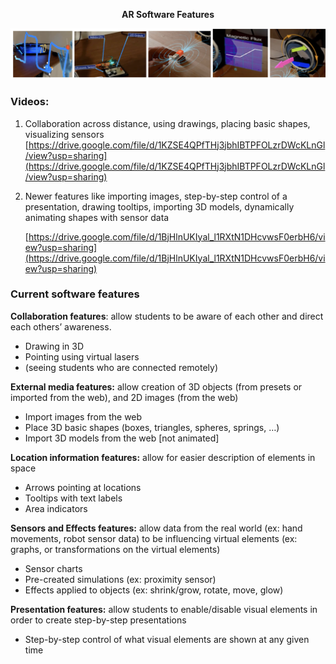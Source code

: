 **<p align="center">AR Software Features</p>**

![AR Software Features](https://github.com/shankar-r19/CYBS-MArkdown-files/blob/ce24da1ffb1c78373978925e4fb581388d155ebb/Screen%20Shot%202022-08-21%20at%203.00.39%20PM.png)

### **Videos:**

1. Collaboration across distance, using drawings, placing basic shapes, visualizing sensors [https://drive.google.com/file/d/1KZSE4QPfTHj3jbhIBTPFOLzrDWcKLnGl/view?usp=sharing](https://drive.google.com/file/d/1KZSE4QPfTHj3jbhIBTPFOLzrDWcKLnGl/view?usp=sharing) 

2. Newer features like importing images, step-by-step control of a presentation, drawing tooltips, importing 3D models, dynamically animating shapes with sensor data
   
    [https://drive.google.com/file/d/1BjHlnUKIyal_l1RXtN1DHcvwsF0erbH6/view?usp=sharing](https://drive.google.com/file/d/1BjHlnUKIyal_l1RXtN1DHcvwsF0erbH6/view?usp=sharing) 

### **Current software features**

 **Collaboration features**: allow students to be aware of each other and direct each others’ awareness.

* Drawing in 3D
* Pointing using virtual lasers
* (seeing students who are connected remotely)

**External media features:** allow creation of 3D objects (from presets or imported from the web), and 2D images (from the web)

* Import images from the web
* Place 3D basic shapes (boxes, triangles, spheres, springs, …)
* Import 3D models from the web [not animated]

**Location information features:** allow for easier description of elements in space

* Arrows pointing at locations
* Tooltips with text labels
* Area indicators

**Sensors and Effects features:** allow data from the real world (ex: hand movements, robot sensor data) to be influencing virtual elements (ex: graphs, or transformations on the virtual elements)

* Sensor charts 
* Pre-created simulations (ex: proximity sensor)
* Effects applied to objects (ex: shrink/grow, rotate, move, glow)

**Presentation features:** allow students to enable/disable visual elements in order to create step-by-step presentations

* Step-by-step control of what visual elements are shown at any given time
